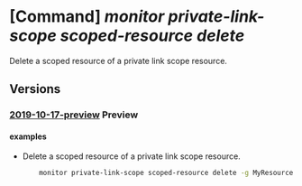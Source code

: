 # [Command] _monitor private-link-scope scoped-resource delete_

Delete a scoped resource of a private link scope resource.

## Versions

### [2019-10-17-preview](/Resources/mgmt-plane/L3N1YnNjcmlwdGlvbnMve30vcmVzb3VyY2Vncm91cHMve30vcHJvdmlkZXJzL21pY3Jvc29mdC5pbnNpZ2h0cy9wcml2YXRlbGlua3Njb3Blcy97fS9zY29wZWRyZXNvdXJjZXMve30=/2019-10-17-preview.xml) **Preview**

<!-- mgmt-plane /subscriptions/{}/resourcegroups/{}/providers/microsoft.insights/privatelinkscopes/{}/scopedresources/{} 2019-10-17-preview -->

#### examples

- Delete a scoped resource of a private link scope resource.
    ```bash
        monitor private-link-scope scoped-resource delete -g MyResourceGroup -n MyName --scope-name MyScope
    ```
